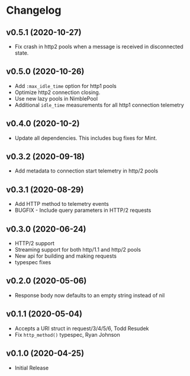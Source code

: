 # Changelog

## v0.5.1 (2020-10-27)
* Fix crash in http2 pools when a message is received in disconnected state.

## v0.5.0 (2020-10-26)
* Add `:max_idle_time` option for http1 pools
* Optimize http2 connection closing.
* Use new lazy pools in NimblePool
* Additional `idle_time` measurements for all http1 connection telemetry

## v0.4.0 (2020-10-2)
* Update all dependencies. This includes bug fixes for Mint.

## v0.3.2 (2020-09-18)
* Add metadata to connection start telemetry in http/2 pools

## v0.3.1 (2020-08-29)
* Add HTTP method to telemetry events
* BUGFIX - Include query parameters in HTTP/2 requests

## v0.3.0 (2020-06-24)
* HTTP/2 support
* Streaming support for both http/1.1 and http/2 pools
* New api for building and making requests
* typespec fixes

## v0.2.0 (2020-05-06)
* Response body now defaults to an empty string instead of nil

## v0.1.1 (2020-05-04)
* Accepts a URI struct in request/3/4/5/6, Todd Resudek
* Fix `http_method()` typespec, Ryan Johnson

## v0.1.0 (2020-04-25)
* Initial Release
